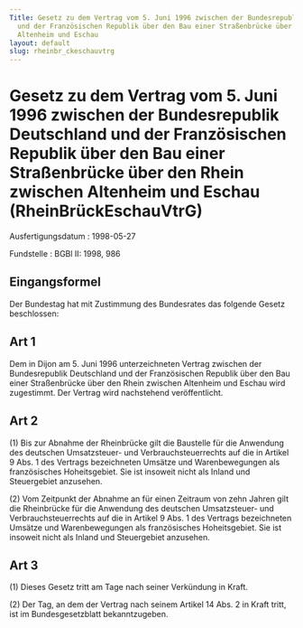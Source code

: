 ```yaml
---
Title: Gesetz zu dem Vertrag vom 5. Juni 1996 zwischen der Bundesrepublik Deutschland
  und der Französischen Republik über den Bau einer Straßenbrücke über den Rhein zwischen
  Altenheim und Eschau
layout: default
slug: rheinbr_ckeschauvtrg
---
```


# Gesetz zu dem Vertrag vom 5. Juni 1996 zwischen der Bundesrepublik Deutschland und der Französischen Republik über den Bau einer Straßenbrücke über den Rhein zwischen Altenheim und Eschau (RheinBrückEschauVtrG)

Ausfertigungsdatum
:   1998-05-27

Fundstelle
:   BGBl II: 1998, 986



## Eingangsformel

Der Bundestag hat mit Zustimmung des Bundesrates das folgende Gesetz
beschlossen:


## Art 1

Dem in Dijon am 5. Juni 1996 unterzeichneten Vertrag zwischen der
Bundesrepublik Deutschland und der Französischen Republik über den Bau
einer Straßenbrücke über den Rhein zwischen Altenheim und Eschau wird
zugestimmt. Der Vertrag wird nachstehend veröffentlicht.


## Art 2

(1) Bis zur Abnahme der Rheinbrücke gilt die Baustelle für die
Anwendung des deutschen Umsatzsteuer- und Verbrauchsteuerrechts auf
die in Artikel 9 Abs. 1 des Vertrags bezeichneten Umsätze und
Warenbewegungen als französisches Hoheitsgebiet. Sie ist insoweit
nicht als Inland und Steuergebiet anzusehen.

(2) Vom Zeitpunkt der Abnahme an für einen Zeitraum von zehn Jahren
gilt die Rheinbrücke für die Anwendung des deutschen Umsatzsteuer- und
Verbrauchsteuerrechts auf die in Artikel 9 Abs. 1 des Vertrags
bezeichneten Umsätze und Warenbewegungen als französisches
Hoheitsgebiet. Sie ist insoweit nicht als Inland und Steuergebiet
anzusehen.


## Art 3

(1) Dieses Gesetz tritt am Tage nach seiner Verkündung in Kraft.

(2) Der Tag, an dem der Vertrag nach seinem Artikel 14 Abs. 2 in Kraft
tritt, ist im Bundesgesetzblatt bekanntzugeben.

